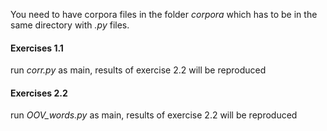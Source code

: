 You need to have corpora files in the folder *corpora* which has to be in the same directory with *.py* files.

#### Exercises 1.1
run *corr.py* as main, results of exercise 2.2 will be reproduced

#### Exercises 2.2

run *OOV_words.py* as main, results of exercise 2.2 will be reproduced
